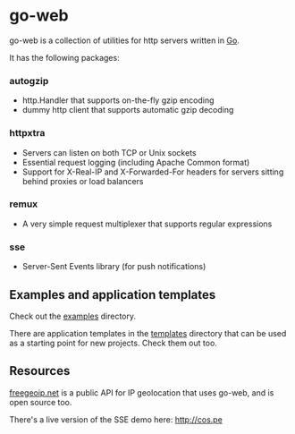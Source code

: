 # go-web

go-web is a collection of utilities for http servers written in
[Go](http://golang.org).

It has the following packages:

### autogzip

- http.Handler that supports on-the-fly gzip encoding
- dummy http client that supports automatic gzip decoding

### httpxtra

- Servers can listen on both TCP or Unix sockets
- Essential request logging (including Apache Common format)
- Support for X-Real-IP and X-Forwarded-For headers for servers sitting behind proxies or load balancers

### remux

- A very simple request multiplexer that supports regular expressions

### sse

- Server-Sent Events library (for push notifications)


## Examples and application templates

Check out the
[examples](https://github.com/fiorix/go-web/tree/master/examples) directory.

There are application templates in the
[templates](https://github.com/fiorix/go-web/tree/master/templates) directory
that can be used as a starting point for new projects. Check them out too.


## Resources

[freegeoip.net](http://freegeoip.net) is a public API for IP geolocation that
uses go-web, and is open source too.

There's a live version of the SSE demo here: <http://cos.pe>
